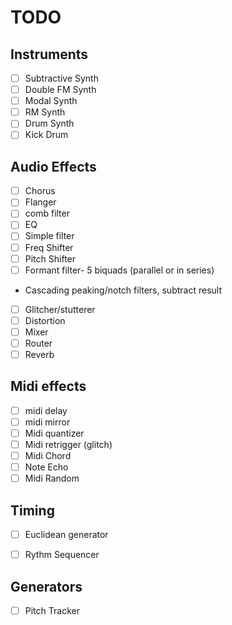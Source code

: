 # TODO

## Instruments 
- [ ] Subtractive Synth
- [ ] Double FM Synth
- [ ] Modal Synth
- [ ] RM Synth
- [ ] Drum Synth
- [ ] Kick Drum 

## Audio Effects
- [ ] Chorus
- [ ] Flanger 
- [ ] comb filter 
- [ ] EQ 
- [ ] Simple filter 
- [ ] Freq Shifter 
- [ ] Pitch Shifter 
- [ ] Formant filter- 5 biquads (parallel or in series) 
 - Cascading peaking/notch filters, subtract result 
- [ ] Glitcher/stutterer 
- [ ] Distortion
- [ ] Mixer
- [ ] Router
- [ ] Reverb

## Midi effects 
- [ ] midi delay 
- [ ] midi mirror 
- [ ] Midi quantizer 
- [ ] Midi retrigger (glitch) 
- [ ] Midi Chord 
- [ ] Note Echo 
- [ ] Midi Random 

## Timing
- [ ] Euclidean generator 
- [ ] Rythm Sequencer 


## Generators
- [ ] Pitch Tracker
